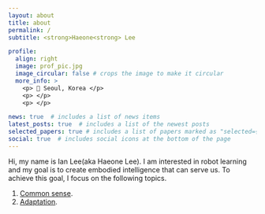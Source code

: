 ```yaml
---
layout: about
title: about
permalink: /
subtitle: <strong>Haeone<strong> Lee

profile:
  align: right
  image: prof_pic.jpg
  image_circular: false # crops the image to make it circular
  more_info: >
    <p> 📍 Seoul, Korea </p>
    <p> </p>
    <p> </p>

news: true  # includes a list of news items
latest_posts: true  # includes a list of the newest posts
selected_papers: true # includes a list of papers marked as "selected={true}"
social: true  # includes social icons at the bottom of the page
---
```


Hi, my name is Ian Lee(aka Haeone Lee). I am interested in robot learning and my goal is to create embodied intelligence that can serve us. To achieve this goal, I focus on the following topics. 

1. [Common sense](http://reddit.com).
2. [Adaptation](http://reddit.com).